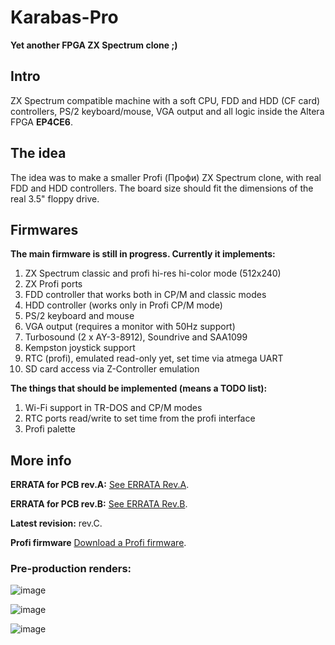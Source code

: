# Karabas-Pro

**Yet another FPGA ZX Spectrum clone ;)**

## Intro

ZX Spectrum compatible machine with a soft CPU, FDD and HDD (CF card) controllers, PS/2 keyboard/mouse, VGA output and all logic inside the Altera FPGA **EP4CE6**.

## The idea

The idea was to make a smaller Profi (Профи) ZX Spectrum clone, with real FDD and HDD controllers. The board size should fit the dimensions of the real 3.5" floppy drive. 

## Firmwares

**The main firmware is still in progress. Currently it implements:**

1) ZX Spectrum classic and profi hi-res hi-color mode (512x240)
2) ZX Profi ports
3) FDD controller that works both in CP/M and classic modes
4) HDD controller (works only in Profi CP/M mode)
5) PS/2 keyboard and mouse
6) VGA output (requires a monitor with 50Hz support)
7) Turbosound (2 x AY-3-8912), Soundrive and SAA1099
8) Kempston joystick support
9) RTC (profi), emulated read-only yet, set time via atmega UART
10) SD card access via Z-Controller emulation

**The things that should be implemented (means a TODO list):**

1) Wi-Fi support in TR-DOS and CP/M modes
2) RTC ports read/write to set time from the profi interface
3) Profi palette

## More info

**ERRATA for PCB rev.A:** [See ERRATA Rev.A](https://github.com/andykarpov/karabas-pro/blob/master/ERRATA-REVA.md).

**ERRATA for PCB rev.B:** [See ERRATA Rev.B](https://github.com/andykarpov/karabas-pro/blob/master/ERRATA-REVB.md).

**Latest revision:** rev.C.

**Profi firmware** [Download a Profi firmware](https://github.com/andykarpov/karabas-pro/tree/master/firmware/releases/profi).

### Pre-production renders:

![image](https://github.com/andykarpov/karabas-pro/raw/master/docs/photos/karabas-pro-revC-top.png)

![image](https://github.com/andykarpov/karabas-pro/raw/master/docs/photos/karabas-pro-revC-bot.png)

![image](https://github.com/andykarpov/karabas-pro/raw/master/docs/photos/karabas-pro-revC-back.png)

